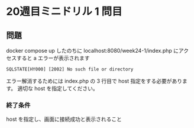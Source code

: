 # 20週目ミニドリル 1 問目

## 問題

docker compose up したのちに localhost:8080/week24-1/index.php にアクセスすると a エラーが表示されます

```
SQLSTATE[HY000] [2002] No such file or directory
```

エラー解消するためには index.php の 3 行目で host 指定をする必要があります。
適切な host を指定してください。

### 終了条件

host を指定し、画面に接続成功と表示されること
